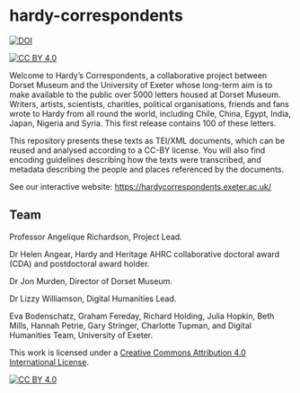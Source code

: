 # hardy-correspondents

[![DOI](https://zenodo.org/badge/DOI/10.5281/zenodo.8070658.svg)](https://doi.org/10.5281/zenodo.8070658)

[![CC BY 4.0][cc-by-shield]][cc-by]

Welcome to Hardy’s Correspondents, a collaborative project between Dorset Museum and the University of Exeter whose long-term aim is to make available to the public over 5000 letters housed at Dorset Museum. Writers, artists, scientists, charities, political organisations, friends and fans wrote to Hardy from all round the world, including Chile, China, Egypt, India, Japan, Nigeria and Syria. This first release contains 100 of these letters.

This repository presents these texts as TEI/XML documents, which can be reused and analysed according to a CC-BY license. You will also find encoding guidelines describing how the texts were transcribed, and metadata describing the people and places referenced by the documents.

See our interactive website: https://hardycorrespondents.exeter.ac.uk/

## Team

Professor Angelique Richardson, Project Lead.

Dr Helen Angear, Hardy and Heritage AHRC collaborative doctoral award (CDA) and postdoctoral award holder.

Dr Jon Murden, Director of Dorset Museum.

Dr Lizzy Williamson, Digital Humanities Lead.

Eva Bodenschatz, Graham Fereday, Richard Holding, Julia Hopkin, Beth Mills, Hannah Petrie, Gary Stringer, Charlotte Tupman, and Digital Humanities Team, University of Exeter.

This work is licensed under a
[Creative Commons Attribution 4.0 International License][cc-by].

[![CC BY 4.0][cc-by-image]][cc-by]

[cc-by]: http://creativecommons.org/licenses/by/4.0/
[cc-by-image]: https://i.creativecommons.org/l/by/4.0/88x31.png
[cc-by-shield]: https://img.shields.io/badge/License-CC%20BY%204.0-lightgrey.svg

